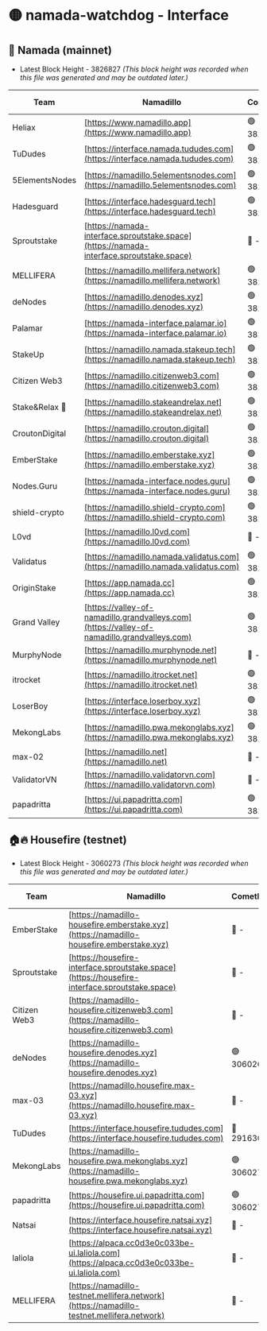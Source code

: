 # 🟡 namada-watchdog - Interface

## 🚀 Namada (mainnet)
- Latest Block Height - 3826827 *(This block height was recorded when this file was generated and may be outdated later.)*

| Team | Namadillo | CometBFT | Indexer | MASP Indexer |
|-|-|-|-|-|
| Heliax | [https://www.namadillo.app](https://www.namadillo.app) | 🟢 3826806 | 🟢 3826806 | 🟢 3826773 |
| TuDudes | [https://interface.namada.tududes.com](https://interface.namada.tududes.com) | 🟢 3826806 | 🟢 3826806 | 🟢 3826773 |
| 5ElementsNodes | [https://namadillo.5elementsnodes.com](https://namadillo.5elementsnodes.com) | 🟢 3826806 | 🟢 3826806 | 🟢 3826773 |
| Hadesguard | [https://interface.hadesguard.tech](https://interface.hadesguard.tech) | 🟢 3826807 | 🟢 3826807 | 🟢 3826773 |
| Sproutstake | [https://namada-interface.sproutstake.space](https://namada-interface.sproutstake.space) | 🔴 - | 🔴 3738134 | 🔴 - |
| MELLIFERA | [https://namadillo.mellifera.network](https://namadillo.mellifera.network) | 🟢 3826810 | 🟢 3826810 | 🔴 3765769 |
| deNodes | [https://namadillo.denodes.xyz](https://namadillo.denodes.xyz) | 🟢 3826810 | 🟢 3826810 | 🟢 3826773 |
| Palamar | [https://namada-interface.palamar.io](https://namada-interface.palamar.io) | 🟢 3826811 | 🟢 3826811 | 🟢 3826773 |
| StakeUp | [https://namadillo.namada.stakeup.tech](https://namadillo.namada.stakeup.tech) | 🟢 3826811 | 🟢 3826811 | 🟢 3826773 |
| Citizen Web3 | [https://namadillo.citizenweb3.com](https://namadillo.citizenweb3.com) | 🟢 3826812 | 🟢 3826812 | 🔴 3765769 |
| Stake&Relax 🦥 | [https://namadillo.stakeandrelax.net](https://namadillo.stakeandrelax.net) | 🟢 3826812 | 🟢 3826813 | 🔴 3765769 |
| CroutonDigital | [https://namadillo.crouton.digital](https://namadillo.crouton.digital) | 🟢 3826813 | 🟢 3826813 | 🟢 3826813 |
| EmberStake | [https://namadillo.emberstake.xyz](https://namadillo.emberstake.xyz) | 🟢 3826814 | 🟢 3826814 | 🟢 3826773 |
| Nodes.Guru | [https://namada-interface.nodes.guru](https://namada-interface.nodes.guru) | 🟢 3826814 | 🟢 3826814 | 🟢 3826773 |
| shield-crypto | [https://namadillo.shield-crypto.com](https://namadillo.shield-crypto.com) | 🟢 3826815 | 🟢 3826815 | 🟢 3826773 |
| L0vd | [https://namadillo.l0vd.com](https://namadillo.l0vd.com) | 🔴 - | 🔴 - | 🔴 - |
| Validatus | [https://namadillo.namada.validatus.com](https://namadillo.namada.validatus.com) | 🟢 3826817 | 🟢 3826817 | 🔴 3819812 |
| OriginStake | [https://app.namada.cc](https://app.namada.cc) | 🟢 3826818 | 🟢 3826818 | 🟢 3826773 |
| Grand Valley | [https://valley-of-namadillo.grandvalleys.com](https://valley-of-namadillo.grandvalleys.com) | 🟢 3826819 | 🟢 3826819 | 🟢 3826773 |
| MurphyNode | [https://namadillo.murphynode.net](https://namadillo.murphynode.net) | 🔴 - | 🔴 - | 🔴 - |
| itrocket | [https://namadillo.itrocket.net](https://namadillo.itrocket.net) | 🟢 3826822 | 🟢 3826822 | 🟢 3826773 |
| LoserBoy | [https://interface.loserboy.xyz](https://interface.loserboy.xyz) | 🟢 3826823 | 🟢 3826823 | 🟢 3826773 |
| MekongLabs | [https://namadillo.pwa.mekonglabs.xyz](https://namadillo.pwa.mekonglabs.xyz) | 🟢 3826823 | 🟢 3826823 | 🟢 3826773 |
| max-02 | [https://namadillo.net](https://namadillo.net) | 🔴 - | 🔴 - | 🔴 - |
| ValidatorVN | [https://namadillo.validatorvn.com](https://namadillo.validatorvn.com) | 🔴 - | 🔴 - | 🔴 - |
| papadritta | [https://ui.papadritta.com](https://ui.papadritta.com) | 🟢 3826827 | 🟢 3826827 | 🟢 3826827 |

## 🏠🔥 Housefire (testnet)
- Latest Block Height - 3060273 *(This block height was recorded when this file was generated and may be outdated later.)*

| Team | Namadillo | CometBFT | Indexer | MASP Indexer |
|-|-|-|-|-|
| EmberStake | [https://namadillo-housefire.emberstake.xyz](https://namadillo-housefire.emberstake.xyz) | 🔴 - | 🔴 - | 🔴 - |
| Sproutstake | [https://housefire-interface.sproutstake.space](https://housefire-interface.sproutstake.space) | 🔴 - | 🔴 - | 🔴 - |
| Citizen Web3 | [https://namadillo-housefire.citizenweb3.com](https://namadillo-housefire.citizenweb3.com) | 🔴 - | 🔴 - | 🔴 - |
| deNodes | [https://namadillo-housefire.denodes.xyz](https://namadillo-housefire.denodes.xyz) | 🟢 3060264 | 🟢 3060263 | 🔴 3056797 |
| max-03 | [https://namadillo.housefire.max-03.xyz](https://namadillo.housefire.max-03.xyz) | 🔴 - | 🔴 - | 🔴 - |
| TuDudes | [https://interface.housefire.tududes.com](https://interface.housefire.tududes.com) | 🔴 2916306 | 🔴 2916306 | 🔴 2916306 |
| MekongLabs | [https://namadillo-housefire.pwa.mekonglabs.xyz](https://namadillo-housefire.pwa.mekonglabs.xyz) | 🟢 3060273 | 🟢 3060272 | 🔴 3056797 |
| papadritta | [https://housefire.ui.papadritta.com](https://housefire.ui.papadritta.com) | 🟢 3060273 | 🟢 3060273 | 🟢 3060273 |
| Natsai | [https://interface.housefire.natsai.xyz](https://interface.housefire.natsai.xyz) | 🔴 - | 🔴 - | 🔴 - |
| laliola | [https://alpaca.cc0d3e0c033be-ui.laliola.com](https://alpaca.cc0d3e0c033be-ui.laliola.com) | 🔴 - | 🔴 - | 🔴 - |
| MELLIFERA | [https://namadillo-testnet.mellifera.network](https://namadillo-testnet.mellifera.network) | 🔴 - | 🔴 2778001 | 🔴 2607259 |

